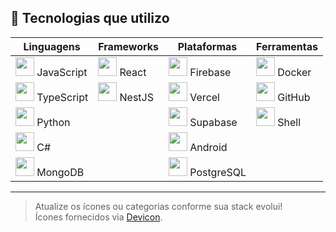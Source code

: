 ## 🚀 Tecnologias que utilizo

| Linguagens | Frameworks | Plataformas | Ferramentas |
|------------|------------|-------------|-------------|
| <img src="https://cdn.jsdelivr.net/gh/devicons/devicon/icons/javascript/javascript-original.svg" width="30"/> JavaScript | <img src="https://cdn.jsdelivr.net/gh/devicons/devicon/icons/react/react-original.svg" width="30"/> React | <img src="https://cdn.jsdelivr.net/gh/devicons/devicon/icons/firebase/firebase-plain.svg" width="30"/> Firebase | <img src="https://cdn.jsdelivr.net/gh/devicons/devicon/icons/docker/docker-original.svg" width="30"/> Docker |
| <img src="https://cdn.jsdelivr.net/gh/devicons/devicon/icons/typescript/typescript-original.svg" width="30"/> TypeScript | <img src="https://cdn.jsdelivr.net/gh/devicons/devicon/icons/nestjs/nestjs-plain.svg" width="30"/> NestJS | <img src="https://cdn.jsdelivr.net/gh/devicons/devicon/icons/vercel/vercel-original.svg" width="30"/> Vercel | <img src="https://cdn.jsdelivr.net/gh/devicons/devicon/icons/github/github-original.svg" width="30"/> GitHub |
| <img src="https://cdn.jsdelivr.net/gh/devicons/devicon/icons/python/python-original.svg" width="30"/> Python |  | <img src="https://cdn.jsdelivr.net/gh/devicons/devicon/icons/supabase/supabase-original.svg" width="30"/> Supabase | <img src="https://cdn.jsdelivr.net/gh/devicons/devicon/icons/bash/bash-original.svg" width="30"/> Shell |
| <img src="https://cdn.jsdelivr.net/gh/devicons/devicon/icons/csharp/csharp-original.svg" width="30"/> C# |  | <img src="https://cdn.jsdelivr.net/gh/devicons/devicon/icons/android/android-original.svg" width="30"/> Android |  |
| <img src="https://cdn.jsdelivr.net/gh/devicons/devicon/icons/mongodb/mongodb-original.svg" width="30"/> MongoDB |  | <img src="https://cdn.jsdelivr.net/gh/devicons/devicon/icons/postgresql/postgresql-original.svg" width="30"/> PostgreSQL |  |

---

> Atualize os ícones ou categorias conforme sua stack evolui!  
> Ícones fornecidos via [Devicon](https://github.com/devicons/devicon).
